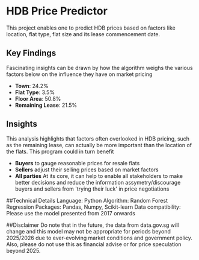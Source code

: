 # HDB Price Predictor

This project enables one to predict HDB prices based on factors like location, flat type, flat size and its lease commencement date.

## Key Findings

Fascinating insights can be drawn by how the algorithm weighs the various factors below on the influence they have on market pricing

- **Town**: 24.2%
- **Flat Type**: 3.5%
- **Floor Area**: 50.8% 
- **Remaining Lease**: 21.5%

## Insights

This analysis highlights that factors often overlooked in HDB pricing, such as the remaining lease, can actually be more important than the location of the flats. This program could in turn benefit

- **Buyers** to gauge reasonable prices for resale flats
- **Sellers** adjust their selling prices based on market factors
- **All parties** At its core, it can help to enable all stakeholders to make better decisions and reduce the information assymetry/discourage buyers and sellers from 'trying their luck' in price negotiations

##Technical Details
Language: Python
Algorithm: Random Forest Regression
Packages: Pandas, Numpy, Scikit-learn
Data compatibility: Please use the model presented from 2017 onwards

##Disclaimer
Do note that in the future, the data from data.gov.sg will  change and this model may not be appropriate for periods beyond 2025/2026 due to ever-evolving market conditions and government policy. Also, please do not use this as financial advise or for price speculation beyond 2025.
